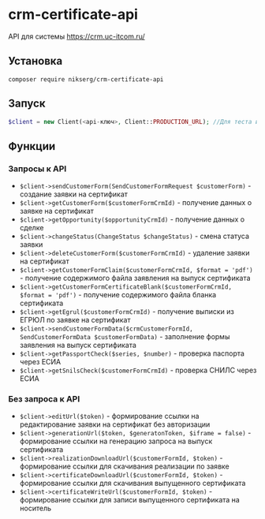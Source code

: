 # crm-certificate-api

API для системы https://crm.uc-itcom.ru/

## Установка

`composer require nikserg/crm-certificate-api`

## Запуск

```php
$client = new Client(<api-ключ>, Client::PRODUCTION_URL); //Для теста использовать Client::TEST_URL
```

## Функции

### Запросы к API

* `$client->sendCustomerForm(SendCustomerFormRequest $customerForm)` - создание заявки на сертификат
* `$client->getCustomerForm($customerFormCrmId)` - получение данных о заявке на сертификат
* `$client->getOpportunity($opportunityCrmId)` - получение данных о сделке
* `$client->changeStatus(ChangeStatus $changeStatus)` - cмена статуса заявки
* `$client->deleteCustomerForm($customerFormCrmId)` - удаление заявки на сертификат
* `$client->getCustomerFormClaim($customerFormCrmId, $format = 'pdf')` - получение содержимого файла заявления на выпуск сертификата
* `$client->getCustomerFormCertificateBlank($customerFormCrmId, $format = 'pdf')` - получение содержимого файла бланка сертификата
* `$client->getEgrul($customerFormCrmId)` - получение выписки из ЕГРЮЛ по заявке на сертификат
* `$client->sendCustomerFormData($crmCustomerFormId, SendCustomerFormData $customerFormData)` - заполнение формы заявления на выпуск сертификата
* `$client->getPassportCheck($series, $number)` - проверка паспорта через ЕСИА
* `$client->getSnilsCheck($customerFormCrmId)` - проверка СНИЛС через ЕСИА

### Без запроса к API

* `$client->editUrl($token)` - формирование ссылки на редактирование заявки на сертификат без авторизации
* `$client->generationUrl($token, $generatonToken, $iframe = false)` - формирование ссылки на генерацию запроса на выпуск сертификата
* `$client->realizationDownloadUrl($customerFormId, $token)` - формирование ссылки для скачивания реализации по заявке
* `$client->certificateDownloadUrl($customerFormId, $token)` - формирование ссылки для скачивания выпущенного сертификата
* `$client->certificateWriteUrl($customerFormId, $token)` - формирование ссылки для записи выпущенного сертификата на носитель

